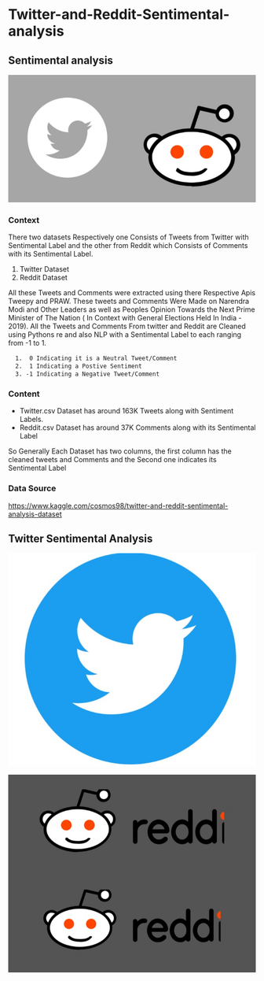 # Twitter-and-Reddit-Sentimental-analysis
## Sentimental analysis

![](https://github.com/ShivankUdayawal/Twitter-and-Reddit-Sentimental-analysis/blob/main/Data%20Visualization/01.jpg)

### Context

There two datasets Respectively one Consists of Tweets from Twitter with Sentimental Label and the other from Reddit which Consists of Comments with its Sentimental Label.

 1. Twitter Dataset
 2. Reddit Dataset

All these Tweets and Comments were extracted using there Respective Apis Tweepy and PRAW. These tweets and Comments Were Made on Narendra Modi and Other Leaders as well as Peoples Opinion Towards the Next Prime Minister of The Nation ( In Context with General Elections Held In India - 2019). All the Tweets and Comments From twitter and Reddit are Cleaned using Pythons re and also NLP with a Sentimental Label to each ranging from -1 to 1.

      1.  0 Indicating it is a Neutral Tweet/Comment
      2.  1 Indicating a Postive Sentiment
      3. -1 Indicating a Negative Tweet/Comment

### Content

  * Twitter.csv Dataset has around 163K Tweets along with Sentiment Labels.
  * Reddit.csv Dataset has around 37K Comments along with its Sentimental Label

So Generally Each Dataset has two columns, the first column has the cleaned tweets and Comments and the Second one indicates its Sentimental Label

### Data Source
https://www.kaggle.com/cosmos98/twitter-and-reddit-sentimental-analysis-dataset


## Twitter Sentimental Analysis
![](https://github.com/ShivankUdayawal/Twitter-and-Reddit-Sentimental-analysis/blob/main/Data%20Visualization/02.jpg)

![](https://github.com/ShivankUdayawal/Twitter-and-Reddit-Sentimental-analysis/blob/main/Data%20Visualization/08.jpg)

